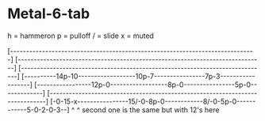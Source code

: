 Metal-6-tab
===========
h = hammeron
p = pulloff
/ = slide
x = muted

[-----------------------------------------------------------------------------]
[-----------------------------------------------------------------------------]
[-----------------------------------------------------------------------------]
[----------14p-10------------------10p-7----------------7p-3------------------]
[-----------------12p-0------------------8p-0----------------5p-0-------------]
[-----------------------------------------------------------------------------]
[-0-15-x----------------15/-0-8p-0------------8/-0-5p-0------------5-0-2-0-3--]
    ^                   ^
second one is the same but with 12's here
